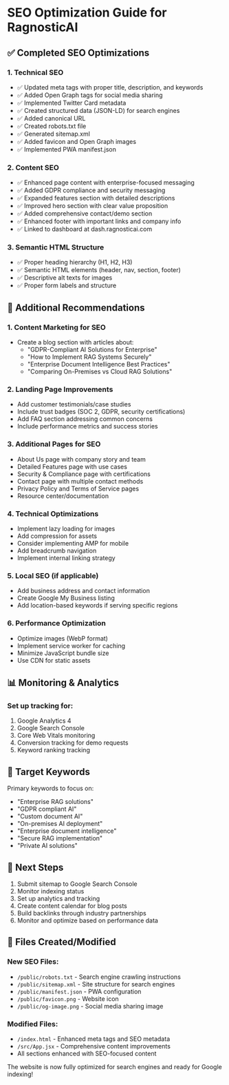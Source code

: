 # SEO Optimization Guide for RagnosticAI

## ✅ Completed SEO Optimizations

### 1. Technical SEO
- ✅ Updated meta tags with proper title, description, and keywords
- ✅ Added Open Graph tags for social media sharing
- ✅ Implemented Twitter Card metadata
- ✅ Created structured data (JSON-LD) for search engines
- ✅ Added canonical URL
- ✅ Created robots.txt file
- ✅ Generated sitemap.xml
- ✅ Added favicon and Open Graph images
- ✅ Implemented PWA manifest.json

### 2. Content SEO
- ✅ Enhanced page content with enterprise-focused messaging
- ✅ Added GDPR compliance and security messaging
- ✅ Expanded features section with detailed descriptions
- ✅ Improved hero section with clear value proposition
- ✅ Added comprehensive contact/demo section
- ✅ Enhanced footer with important links and company info
- ✅ Linked to dashboard at dash.ragnosticai.com

### 3. Semantic HTML Structure
- ✅ Proper heading hierarchy (H1, H2, H3)
- ✅ Semantic HTML elements (header, nav, section, footer)
- ✅ Descriptive alt texts for images
- ✅ Proper form labels and structure

## 🔄 Additional Recommendations

### 1. Content Marketing for SEO
- Create a blog section with articles about:
  - "GDPR-Compliant AI Solutions for Enterprise"
  - "How to Implement RAG Systems Securely"
  - "Enterprise Document Intelligence Best Practices"
  - "Comparing On-Premises vs Cloud RAG Solutions"

### 2. Landing Page Improvements
- Add customer testimonials/case studies
- Include trust badges (SOC 2, GDPR, security certifications)
- Add FAQ section addressing common concerns
- Include performance metrics and success stories

### 3. Additional Pages for SEO
- About Us page with company story and team
- Detailed Features page with use cases
- Security & Compliance page with certifications
- Contact page with multiple contact methods
- Privacy Policy and Terms of Service pages
- Resource center/documentation

### 4. Technical Optimizations
- Implement lazy loading for images
- Add compression for assets
- Consider implementing AMP for mobile
- Add breadcrumb navigation
- Implement internal linking strategy

### 5. Local SEO (if applicable)
- Add business address and contact information
- Create Google My Business listing
- Add location-based keywords if serving specific regions

### 6. Performance Optimization
- Optimize images (WebP format)
- Implement service worker for caching
- Minimize JavaScript bundle size
- Use CDN for static assets

## 📊 Monitoring & Analytics

### Set up tracking for:
1. Google Analytics 4
2. Google Search Console
3. Core Web Vitals monitoring
4. Conversion tracking for demo requests
5. Keyword ranking tracking

## 🎯 Target Keywords

Primary keywords to focus on:
- "Enterprise RAG solutions"
- "GDPR compliant AI"
- "Custom document AI"
- "On-premises AI deployment"
- "Enterprise document intelligence"
- "Secure RAG implementation"
- "Private AI solutions"

## 🚀 Next Steps

1. Submit sitemap to Google Search Console
2. Monitor indexing status
3. Set up analytics and tracking
4. Create content calendar for blog posts
5. Build backlinks through industry partnerships
6. Monitor and optimize based on performance data

## 📁 Files Created/Modified

### New SEO Files:
- `/public/robots.txt` - Search engine crawling instructions
- `/public/sitemap.xml` - Site structure for search engines
- `/public/manifest.json` - PWA configuration
- `/public/favicon.png` - Website icon
- `/public/og-image.png` - Social media sharing image

### Modified Files:
- `/index.html` - Enhanced meta tags and SEO metadata
- `/src/App.jsx` - Comprehensive content improvements
- All sections enhanced with SEO-focused content

The website is now fully optimized for search engines and ready for Google indexing!
